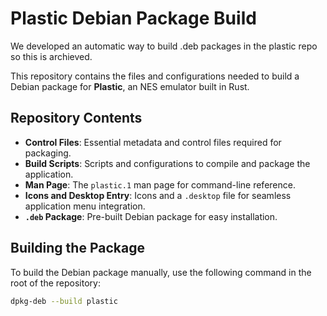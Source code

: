 # Plastic Debian Package Build

We developed an automatic way to build .deb packages in the plastic repo so this is archieved.

This repository contains the files and configurations needed to build a Debian package for **Plastic**, an NES emulator built in Rust.

## Repository Contents

- **Control Files**: Essential metadata and control files required for packaging.
- **Build Scripts**: Scripts and configurations to compile and package the application.
- **Man Page**: The `plastic.1` man page for command-line reference.
- **Icons and Desktop Entry**: Icons and a `.desktop` file for seamless application menu integration.
- **`.deb` Package**: Pre-built Debian package for easy installation.

## Building the Package

To build the Debian package manually, use the following command in the root of the repository:

```bash
dpkg-deb --build plastic
